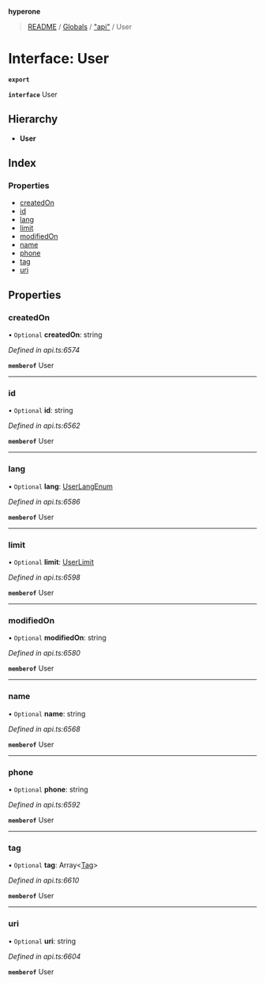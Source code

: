 **hyperone**

> [README](../README.md) / [Globals](../globals.md) / ["api"](../modules/_api_.md) / User

# Interface: User

**`export`** 

**`interface`** User

## Hierarchy

* **User**

## Index

### Properties

* [createdOn](_api_.user.md#createdon)
* [id](_api_.user.md#id)
* [lang](_api_.user.md#lang)
* [limit](_api_.user.md#limit)
* [modifiedOn](_api_.user.md#modifiedon)
* [name](_api_.user.md#name)
* [phone](_api_.user.md#phone)
* [tag](_api_.user.md#tag)
* [uri](_api_.user.md#uri)

## Properties

### createdOn

• `Optional` **createdOn**: string

*Defined in api.ts:6574*

**`memberof`** User

___

### id

• `Optional` **id**: string

*Defined in api.ts:6562*

**`memberof`** User

___

### lang

• `Optional` **lang**: [UserLangEnum](../enums/_api_.userlangenum.md)

*Defined in api.ts:6586*

**`memberof`** User

___

### limit

• `Optional` **limit**: [UserLimit](_api_.userlimit.md)

*Defined in api.ts:6598*

**`memberof`** User

___

### modifiedOn

• `Optional` **modifiedOn**: string

*Defined in api.ts:6580*

**`memberof`** User

___

### name

• `Optional` **name**: string

*Defined in api.ts:6568*

**`memberof`** User

___

### phone

• `Optional` **phone**: string

*Defined in api.ts:6592*

**`memberof`** User

___

### tag

• `Optional` **tag**: Array\<[Tag](_api_.tag.md)>

*Defined in api.ts:6610*

**`memberof`** User

___

### uri

• `Optional` **uri**: string

*Defined in api.ts:6604*

**`memberof`** User
